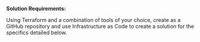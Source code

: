 **Solution Requirements:**

Using Terraform and a combination of tools of your choice, create as a GitHub repository and use Infrastructure as Code to create a solution for the specifics detailed below.

